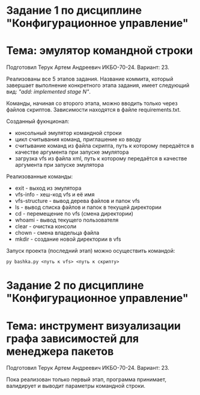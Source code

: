 # Задание 1 по дисциплине "Конфигурационное управление"
# Тема: эмулятор командной строки
Подготовил Терук Артем Андреевич ИКБО-70-24. Вариант: 23.

Реализованы все 5 этапов задания. Название коммита, который завершает выполнение конкретного этапа задания, имеет следующий вид: *"add: implemented stage N"*.

Команды, начиная со второго этапа, можно вводить только через файлов скриптов. Зависимости находятся в файле requirements.txt.

Созданный фукнционал:
- консольный эмулятор командной строки
- цикл считывания команд, приглашение ко вводу
- считывание команд из файла скрипта, путь к которому передаётся в качестве аргумента при запуске эмулятора
- загрузка vfs из файла xml, путь к которому передаётся в качестве аргумента при запуске эмулятора

Реализованные команды:
- exit - выход из эмулятора
- vfs-info - хеш-код vfs и её имя
- vfs-structure - вывод дерева файлов и папок vfs
- ls - вывод списка файлов и папок в текущей директории
- cd - перемещение по vfs (смена директории)
- whoami - вывод текущего пользователя
- clear - очистка консоли
- chown - смена владельца файла
- mkdir - создание новой директории в vfs

Запуск проекта (последний этап) можно осуществить командой:
```
py bashka.py <путь к vfs> <путь к скрипту>
```

# Задание 2 по дисциплине "Конфигурационное управление"
# Тема: инструмент  визуализации  графа  зависимостей  для  менеджера пакетов
Подготовил Терук Артем Андреевич ИКБО-70-24. Вариант: 23.

Пока реализован только первый этап, программа принимает, валидирует и выводит параметры командной строки.


